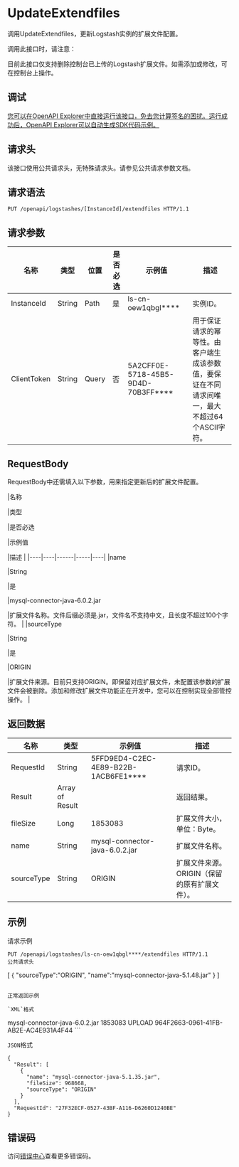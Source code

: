 # UpdateExtendfiles

调用UpdateExtendfiles，更新Logstash实例的扩展文件配置。

调用此接口时，请注意：

目前此接口仅支持删除控制台已上传的Logstash扩展文件。如需添加或修改，可在控制台上操作。

## 调试

[您可以在OpenAPI Explorer中直接运行该接口，免去您计算签名的困扰。运行成功后，OpenAPI Explorer可以自动生成SDK代码示例。](https://api.aliyun.com/#product=elasticsearch&api=UpdateExtendfiles&type=ROA&version=2017-06-13)

## 请求头

该接口使用公共请求头，无特殊请求头。请参见公共请求参数文档。

## 请求语法

```
PUT /openapi/logstashes/[InstanceId]/extendfiles HTTP/1.1
```

## 请求参数

|名称|类型|位置|是否必选|示例值|描述|
|--|--|--|----|---|--|
|InstanceId|String|Path|是|ls-cn-oew1qbgl\*\*\*\*|实例ID。 |
|ClientToken|String|Query|否|5A2CFF0E-5718-45B5-9D4D-70B3FF\*\*\*\*|用于保证请求的幂等性。由客户端生成该参数值，要保证在不同请求间唯一，最大不超过64个ASCII字符。 |

## RequestBody

RequestBody中还需填入以下参数，用来指定更新后的扩展文件配置。

|名称

|类型

|是否必选

|示例值

|描述 |
|----|----|------|-----|----|
|name

|String

|是

|mysql-connector-java-6.0.2.jar

|扩展文件名称。文件后缀必须是.jar，文件名不支持中文，且长度不超过100个字符。 |
|sourceType

|String

|是

|ORIGIN

|扩展文件来源。目前只支持ORIGIN。即保留对应扩展文件，未配置该参数的扩展文件会被删除。添加和修改扩展文件功能正在开发中，您可以在控制实现全部管控操作。 |

## 返回数据

|名称|类型|示例值|描述|
|--|--|---|--|
|RequestId|String|5FFD9ED4-C2EC-4E89-B22B-1ACB6FE1\*\*\*\*|请求ID。 |
|Result|Array of Result| |返回结果。 |
|fileSize|Long|1853083|扩展文件大小，单位：Byte。 |
|name|String|mysql-connector-java-6.0.2.jar|扩展文件名称。 |
|sourceType|String|ORIGIN|扩展文件来源。ORIGIN（保留的原有扩展文件）。 |

## 示例

请求示例

```
PUT /openapi/logstashes/ls-cn-oew1qbgl****/extendfiles HTTP/1.1
公共请求头
```
[
    {
        "sourceType":"ORIGIN",
        "name":"mysql-connector-java-5.1.48.jar"
    }
]
```

正常返回示例

`XML`格式

```
<Result>
    <name>mysql-connector-java-6.0.2.jar</name>
    <fileSize>1853083</fileSize>
    <sourceType>UPLOAD</sourceType>
</Result>
<RequestId>964F2663-0961-41FB-AB2E-AC4E931A4F44</RequestId>
```

`JSON`格式

```
{
  "Result": [
    {
      "name": "mysql-connector-java-5.1.35.jar",
      "fileSize": 968668,
      "sourceType": "ORIGIN"
    }
  ],
  "RequestId": "27F32ECF-0527-43BF-A116-D6260D1240BE"
}
```

## 错误码

访问[错误中心](https://error-center.aliyun.com/status/product/elasticsearch)查看更多错误码。

